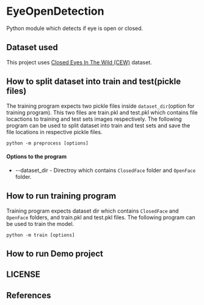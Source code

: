 # EyeOpenDetection
Python module which detects if eye is open or closed.



## Dataset used
This project uses [Closed Eyes In The Wild (CEW)](http://parnec.nuaa.edu.cn/xtan/data/ClosedEyeDatabases.html) dataset.

## How to split dataset into train and test(pickle files)
The training program expects two pickle files inside `dataset_dir`(option for training program). 
This two files are train.pkl and test.pkl which contains file locactions to training and test sets images respectively. 
The following program can be used to split dataset into train and test sets and save the file locations in respective pickle files.
```
python -m preprocess [options]
```
#### Options to the program
* --dataset_dir - Directroy which contains `ClosedFace` folder and `OpenFace` folder.

## How to run training program
Training program expects dataset dir which contains `ClosedFace` and `OpenFace` folders, and train.pkl and test.pkl files.
The following program can be used to train the model.
```
python -m train [options]
```


## How to run Demo project

## LICENSE

## References
